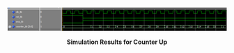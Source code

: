 <p align="center">
    <kbd>
        <img src="SynchBinCount_Img/SynchBinCount_Simu.png" alt="SynchBinCount_Simu"/>  
    </kbd>
</p>
<p align="center">
    <b>
       Simulation Results for Counter Up
    </b>
</p>
